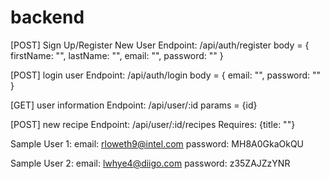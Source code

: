 # backend

[POST] Sign Up/Register New User
Endpoint: /api/auth/register
  body = {
    firstName: "",
     lastName: "",
     email: "",
  password: ""
  }

[POST] login user
Endpoint: /api/auth/login
  body = {
   email: "",
   password: ""
  }

[GET] user information
Endpoint: /api/user/:id
params = {id}

[POST] new recipe
Endpoint: /api/user/:id/recipes
Requires: {title: ""}



Sample User 1:
email: rloweth9@intel.com
password: MH8A0GkaOkQU

Sample User 2:
email: lwhye4@diigo.com
password: z35ZAJZzYNR
